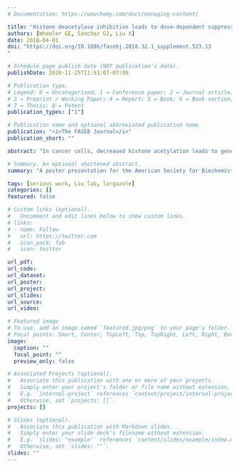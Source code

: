 ```yaml
---
# Documentation: https://wowchemy.com/docs/managing-content/

title: "Histone deacetylase inhibition leads to dose-dependent suppression of oncogene-associated super-enhancers"
authors: [Wheeler GE, Sanchez GJ, Liu X]
date: 2018-04-01
doi: "https://doi.org/10.1096/fasebj.2018.32.1_supplement.523.13
"

# Schedule page publish date (NOT publication's date).
publishDate: 2020-11-25T11:51:07-07:00

# Publication type.
# Legend: 0 = Uncategorized; 1 = Conference paper; 2 = Journal article;
# 3 = Preprint / Working Paper; 4 = Report; 5 = Book; 6 = Book section;
# 7 = Thesis; 8 = Patent
publication_types: ["1"]

# Publication name and optional abbreviated publication name.
publication: "<i>The FASEB Journal</i>"
publication_short: ""

abstract: "In cancer cells, decreased histone acetylation leads to gene expression patterns that drive oncogenic processes. Histone deacetylase (HDAC) inhibitors are therefore used as therapeutics to selectively kill cancer cells. The complex processes by which these chromatin‐remodeling agents affect gene expression and ultimately cell fate are still not entirely understood. The Liu group seeks to characterize the mechanisms of the HDAC inhibitor largazole by using epigenomic and transcriptomic studies to compare its effects on transformed and non‐transformed cells at different doses. From broad chromatin immunoprecipitation sequencing and RNA sequencing, we observed that largazole has a striking effect on super‐enhancer regions and the genes associated with them. Largazole decreases the accumulation of RNA polymerase II at super‐enhancer elements and limits the transcription of genes under the regulation of those super‐enhancers. Largazole also alters the expression of many genes by decreasing the histone acetylation of poised distal enhancers in a dose‐dependent manner. Many of these genes are transcriptionally upregulated after treatment, as is canonically associated with an increased histone acetylation profile, but some transcripts are repressed. These insights into the epigenetic reprogramming that drives oncogenic processes provide fundamental information about tumorigenesis and could potentially serve as a foundation for the development of further oncology therapies."

# Summary. An optional shortened abstract.
summary: "A poster presentation for the American Society for Biochemistry & Molecular Biology Experimental Biology meeting on Graycen's contribution to Sanchez et al. (2018)."

tags: [serious work, Liu lab, largazole]
categories: []
featured: false

# Custom links (optional).
#   Uncomment and edit lines below to show custom links.
# links:
# - name: Follow
#   url: https://twitter.com
#   icon_pack: fab
#   icon: twitter

url_pdf:
url_code:
url_dataset:
url_poster:
url_project:
url_slides:
url_source:
url_video:

# Featured image
# To use, add an image named `featured.jpg/png` to your page's folder. 
# Focal points: Smart, Center, TopLeft, Top, TopRight, Left, Right, BottomLeft, Bottom, BottomRight.
image:
  caption: ""
  focal_point: ""
  preview_only: false

# Associated Projects (optional).
#   Associate this publication with one or more of your projects.
#   Simply enter your project's folder or file name without extension.
#   E.g. `internal-project` references `content/project/internal-project/index.md`.
#   Otherwise, set `projects: []`.
projects: []

# Slides (optional).
#   Associate this publication with Markdown slides.
#   Simply enter your slide deck's filename without extension.
#   E.g. `slides: "example"` references `content/slides/example/index.md`.
#   Otherwise, set `slides: ""`.
slides: ""
---
```

